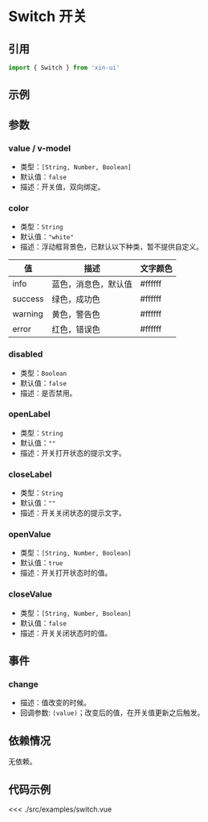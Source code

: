 # Switch 开关

## 引用
```js
import { Switch } from 'xin-ui'
```

## 示例
<example-switch/>

## 参数

### value / v-model

* 类型：`[String, Number, Boolean]`
* 默认值：`false`
* 描述：开关值，双向绑定。

### color

* 类型：`String`
* 默认值：`"white"`
* 描述：浮动框背景色，已默认以下种类，暂不提供自定义。

| 值 | 描述 | 文字颜色 |
| - | - | - |
| info | 蓝色，消息色，默认值 | #ffffff |
| success | 绿色，成功色 | #ffffff |
| warning | 黄色，警告色 | #ffffff |
| error | 红色，错误色 | #ffffff |

### disabled

* 类型：`Boolean`
* 默认值：`false`
* 描述：是否禁用。

### openLabel

* 类型：`String`
* 默认值：`""`
* 描述：开关打开状态的提示文字。

### closeLabel

* 类型：`String`
* 默认值：`""`
* 描述：开关关闭状态的提示文字。

### openValue

* 类型：`[String, Number, Boolean]`
* 默认值：`true`
* 描述：开关打开状态时的值。

### closeValue

* 类型：`[String, Number, Boolean]`
* 默认值：`false`
* 描述：开关关闭状态时的值。

## 事件

### change
* 描述：值改变的时候。
* 回调参数: `(value)`；改变后的值，在开关值更新之后触发。

## 依赖情况

无依赖。

## 代码示例
<<< ./src/examples/switch.vue






